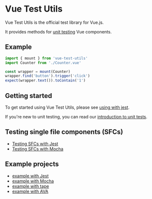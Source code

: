 # Vue Test Utils

Vue Test Utils is the official test library for Vue.js. 

It provides methods for [unit testing](guides/introduction-to-unit-tests.md) Vue components.

## Example

```js
import { mount } from 'vue-test-utils'
import Counter from './Counter.vue'

const wrapper = mount(Counter)
wrapper.find('button').trigger('click')
expect(wrapper.text()).toContain('1')
```


## Getting started

To get started using Vue Test Utils, please see [using with jest](guides/using-with-jest.md).

If you're new to unit testing, you can read our [introduction to unit tests](guides/introduction-to-unit-tests.md).

## Testing single file components (SFCs)

- [Testing SFCs with Jest](guides/testing-SFCs-with-jest.md)
- [Testing SFCs with Mocha](guides/testing-SFCs-with-mocha-webpack.md)

## Example projects

- [example with Jest](https://github.com/eddyerburgh/vue-test-utils-jest-example)
- [example with Mocha](https://github.com/eddyerburgh/vue-test-utils-mocha-example)
- [example with tape](https://github.com/eddyerburgh/vue-test-utils-tape-example)
- [example with AVA](https://github.com/eddyerburgh/vue-test-utils-ava-example)
